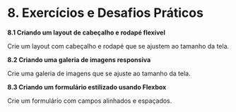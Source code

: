 # 8. Exercícios e Desafios Práticos

**8.1 Criando um layout de cabeçalho e rodapé flexível**

Crie um layout com cabeçalho e rodapé que se ajustem ao tamanho da tela.

**8.2 Criando uma galeria de imagens responsiva**

Crie uma galeria de imagens que se ajuste ao tamanho da tela.

**8.3 Criando um formulário estilizado usando Flexbox**

Crie um formulário com campos alinhados e espaçados.

